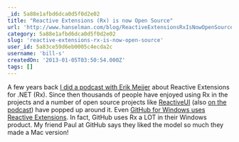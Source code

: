 ```yaml
---
_id: 5a88e1afbd6dca0d5f0d2e02
title: "Reactive Extensions (Rx) is now Open Source"
url: 'http://www.hanselman.com/blog/ReactiveExtensionsRxIsNowOpenSource.aspx'
category: 5a88e1afbd6dca0d5f0d2e02
slug: 'reactive-extensions-rx-is-now-open-source'
user_id: 5a83ce59d6eb0005c4ecda2c
username: 'bill-s'
createdOn: '2013-01-05T03:50:54.000Z'
tags: []
---
```


A few years back <a href="http://www.hanselman.com/blog/HanselminutesPodcast198ReactiveExtensionsForNETRxWithErikMeijer.aspx">I did a podcast with Erik Meijer</a> about Reactive Extensions for .NET (Rx). Since then thousands of people have enjoyed using Rx in the projects and a number of open source projects like <a href="http://www.reactiveui.net/">ReactiveUI</a> (also <a href="http://www.hanselman.com/blog/HanselminutesPodcast252ReactiveUIExtensionsToTheReactiveFrameworkRxWithPaulBetts.aspx">on the podcast</a>) have popped up around it. Even <a href="https://github.com/blog/1127-github-for-windows">GitHub for Windows uses Reactive Extensions</a>. In fact, GitHub uses Rx a LOT in their Windows product. My friend Paul at GitHub says they liked the model so much they made a Mac version!
